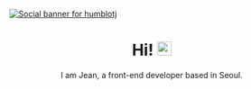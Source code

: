 [![Social banner for humblotj](https://github.com/humblotj/humblot/master/assets/banner.jpg)](http://jeanhumblot.com/)
<h1 align='center'>
    Hi! <img src="https://media.giphy.com/media/hvRJCLFzcasrR4ia7z/giphy.gif" width="25px">
    </h1>
<p align='center'>
    I am Jean, a front-end developer based in Seoul.
</p>


